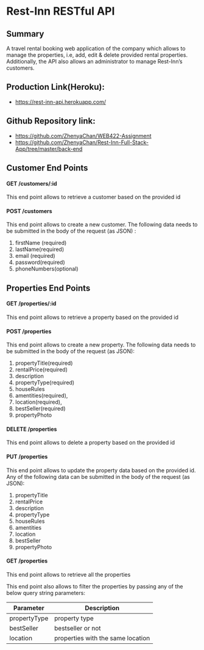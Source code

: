 # Rest-Inn RESTful API

## Summary

A travel rental booking web application of the company which allows to manage the properties, i.e, add, edit & delete provided rental properties. Additionally, the API also allows an administrator to manage Rest-Inn’s customers.

## Production Link(Heroku): 
- https://rest-inn-api.herokuapp.com/
## Github Repository link: 
- https://github.com/ZhenyaChan/WEB422-Assignment
- https://github.com/ZhenyaChan/Rest-Inn-Full-Stack-App/tree/master/back-end

## Customer End Points

#### GET /customers/:id

This end point allows to retrieve a customer based on the provided id

#### POST /customers

This end point allows to create a new customer. The following data needs to be submitted in the body of the request (as JSON) :

1) firstName (required)
2) lastName(required)
3) email (required)
4) password(required)
5) phoneNumbers(optional)

## Properties End Points

#### GET /properties/:id

This end point allows to retrieve a property based on the provided id

#### POST /properties

This end point allows to create a new property. The following data needs to be submitted in the body of the request (as JSON):

1) propertyTitle(required)
2) rentalPrice(required)
3) description
4) propertyType(required)
5) houseRules
6) amentities(required),
7) location(required),
8) bestSeller(required)
9) propertyPhoto

#### DELETE /properties

This end point allows to delete a property based on the provided id

#### PUT /properties

This end point allows to update the property data based on the provided id. Any of the following data can be submitted in the body of the request (as JSON):

1) propertyTitle
2) rentalPrice
3) description
4) propertyType
5) houseRules
6) amentities
7) location
8) bestSeller
9) propertyPhoto

#### GET /properties

This end point allows to retrieve all the properties

This end point also allows to filter the properties by passing any of the below query string parameters:

| Parameter         | Description                                    |
| ----------------- | ---------------------------------------------- |
| propertyType      | property type                                  |
| bestSeller        | bestseller or not                              |
| location          | properties with the same location              |


